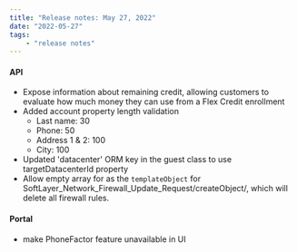 ```yaml
---
title: "Release notes: May 27, 2022"
date: "2022-05-27"
tags:
    - "release notes"
---
```



#### API
- Expose information about remaining credit, allowing customers to evaluate how much money they can use from a Flex Credit enrollment
- Added account property length validation 
    + Last name: 30
    + Phone: 50
    + Address 1 & 2: 100
    + City: 100
- Updated 'datacenter' ORM key in the guest class to use targetDatacenterId property
- Allow empty array for as the `templateObject` for SoftLayer_Network_Firewall_Update_Request/createObject/, which will delete all firewall rules.


#### Portal
-  make PhoneFactor feature unavailable in UI